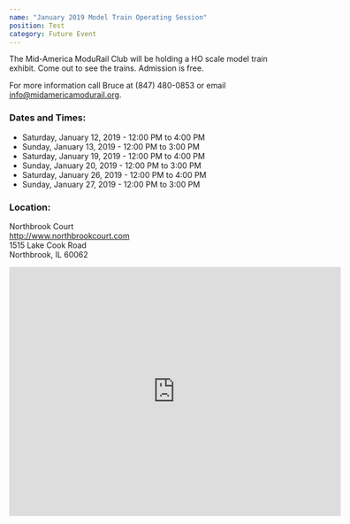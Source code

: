 ```yaml
---
name: "January 2019 Model Train Operating Session"
position: Test
category: Future Event
---
```

The Mid-America ModuRail Club will be holding a HO scale model train exhibit. Come out to see the trains. Admission is free.

For more information call Bruce at (847) 480-0853 or email <info@midamericamodurail.org>.

### Dates and Times:
- Saturday, January 12, 2019 - 12:00 PM to 4:00 PM
- Sunday, January 13, 2019 - 12:00 PM to 3:00 PM
- Saturday, January 19, 2019 - 12:00 PM to 4:00 PM
- Sunday, January 20, 2019 - 12:00 PM to 3:00 PM
- Saturday, January 26, 2019 - 12:00 PM to 4:00 PM
- Sunday, January 27, 2019 - 12:00 PM to 3:00 PM

### Location:  
Northbrook Court  
<http://www.northbrookcourt.com>  
1515 Lake Cook Road  
Northbrook, IL 60062

<iframe src="https://www.google.com/maps/embed?pb=!1m18!1m12!1m3!1d2957.9922491094944!2d-87.81834818470371!3d42.1504526792015!2m3!1f0!2f0!3f0!3m2!1i1024!2i768!4f13.1!3m3!1m2!1s0x880fc0d8be2fae27%3A0x1b3a3804d8cfbf91!2sNorthbrook+Court!5e0!3m2!1sen!2sus!4v1537160349236" width="600" height="450" frameborder="0" style="border:0" allowfullscreen></iframe>

